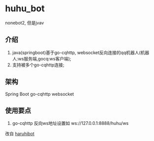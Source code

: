 # huhu_bot
nonebot2, 但是jvav

## 介绍
1. java(springboot)基于go-cqhttp, websocket反向连接的qq机器人(机器人:ws服务端,gocq:ws客户端);
2. 支持被多个go-cqhttp连接;

## 架构
Spring Boot
go-cqhttp
websocket

## 使用要点
1. go-cqhttp 反向ws地址设置如 ws://127.0.0.1:8888/huhu/ws


改自 [haruhibot](https://gitee.com/Lelouch-cc/haruhibot-server)
